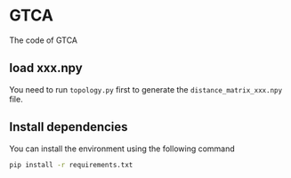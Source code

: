 # GTCA
The code of GTCA

## load xxx.npy

You need to run `topology.py` first to generate the `distance_matrix_xxx.npy` file.

## Install dependencies
You can install the environment using the following command

  ```bash
  pip install -r requirements.txt


